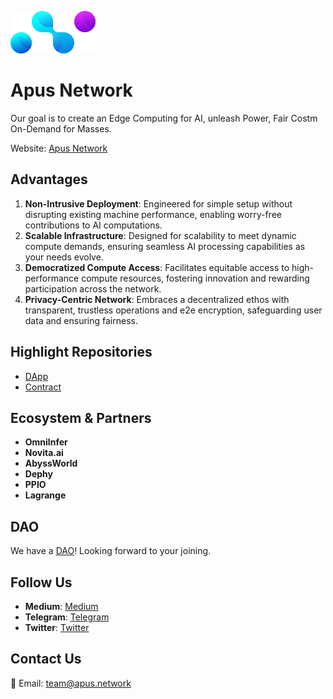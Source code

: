 ![Apus Network Logo](./profile/logo.svg)

# Apus Network
Our goal is to create an Edge Computing for AI, unleash Power, Fair Costm On-Demand for Masses.

Website: [Apus Network](https://www.apus.network/)

## Advantages

1. **Non-Intrusive Deployment**: Engineered for simple setup without disrupting existing machine performance, enabling worry-free contributions to AI computations.
2. **Scalable Infrastructure**: Designed for scalability to meet dynamic compute demands, ensuring seamless AI processing capabilities as your needs evolve.
3. **Democratized Compute Access**: Facilitates equitable access to high-performance compute resources, fostering innovation and rewarding participation across the network.
4. **Privacy-Centric Network**: Embraces a decentralized ethos with transparent, trustless operations and e2e encryption, safeguarding user data and ensuring fairness.

## Highlight Repositories
- [DApp](https://github.com/apuslabs/apus-web-console)
- [Contract]([https://github.dev/ironGYII/xxxx](https://github.com/apuslabs/apus_zkp_market))

## Ecosystem & Partners
- **Omnilnfer**
- **Novita.ai**
- **AbyssWorld**
- **Dephy**
- **PPIO**
- **Lagrange**

## DAO
We have a [DAO](https://t.me/+AWdHtLSl2m4yM2I1)! Looking forward to your joining.

## Follow Us
- **Medium**: [Medium](https://medium.com/@apusnetwork)
- **Telegram**: [Telegram](https://t.me/+AWdHtLSl2m4yM2I1)
- **Twitter**: [Twitter](https://twitter.com/apus_network)

## Contact Us
📧 Email: [team@apus.network](mailto:team@apus.network)
